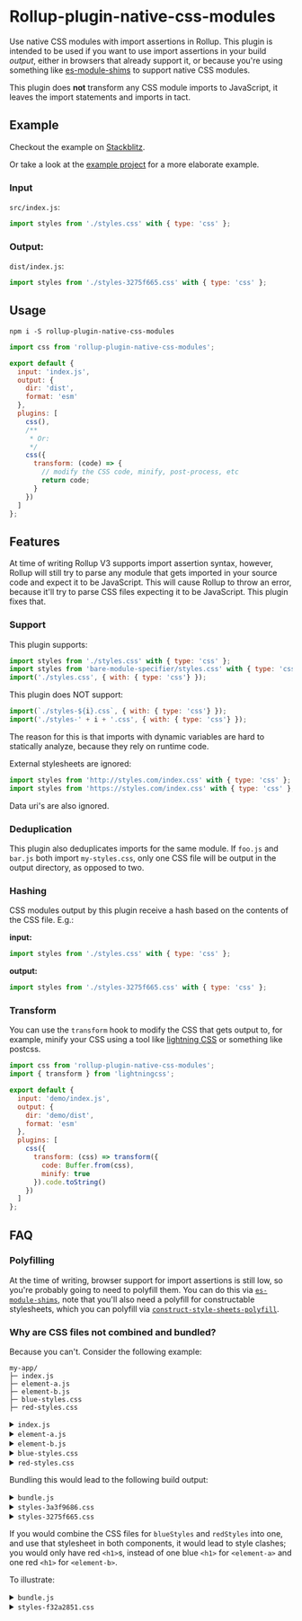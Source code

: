 # Rollup-plugin-native-css-modules

Use native CSS modules with import assertions in Rollup. This plugin is intended to be used if you want to use import assertions in your build _output_, either in browsers that already support it, or because you're using something like [es-module-shims](https://github.com/guybedford/es-module-shims) to support native CSS modules. 

This plugin does **not** transform any CSS module imports to JavaScript, it leaves the import statements and imports in tact.

## Example

Checkout the example on [Stackblitz](https://stackblitz.com/edit/rollup-repro-fbdojc).

Or take a look at the [example project](https://github.com/thepassle/css-example-project) for a more elaborate example.

### Input

`src/index.js`:
```js
import styles from './styles.css' with { type: 'css' };
```

### Output:

`dist/index.js`:
```js
import styles from './styles-3275f665.css' with { type: 'css' };
```

## Usage

```
npm i -S rollup-plugin-native-css-modules
```

```js
import css from 'rollup-plugin-native-css-modules';

export default {
  input: 'index.js',
  output: {
    dir: 'dist',
    format: 'esm'
  },
  plugins: [
    css(),
    /**
     * Or:
     */
    css({
      transform: (code) => {
        // modify the CSS code, minify, post-process, etc
        return code;
      }
    })
  ]
};
```

## Features

At time of writing Rollup V3 supports import assertion syntax, however, Rollup will still try to parse any module that gets imported in your source code and expect it to be JavaScript. This will cause Rollup to throw an error, because it'll try to parse CSS files expecting it to be JavaScript. This plugin fixes that.

### Support

This plugin supports:

```js
import styles from './styles.css' with { type: 'css' };
import styles from 'bare-module-specifier/styles.css' with { type: 'css' };
import('./styles.css', { with: { type: 'css'} });
```

This plugin does NOT support:
```js
import(`./styles-${i}.css`, { with: { type: 'css'} });
import('./styles-' + i + '.css', { with: { type: 'css'} });
```

The reason for this is that imports with dynamic variables are hard to statically analyze, because they rely on runtime code.

External stylesheets are ignored:
```js
import styles from 'http://styles.com/index.css' with { type: 'css' };
import styles from 'https://styles.com/index.css' with { type: 'css' };
```

Data uri's are also ignored.

### Deduplication

This plugin also deduplicates imports for the same module. If `foo.js` and `bar.js` both import `my-styles.css`, only one CSS file will be output in the output directory, as opposed to two.

### Hashing

CSS modules output by this plugin receive a hash based on the contents of the CSS file. E.g.:

**input:**
```js
import styles from './styles.css' with { type: 'css' };
```

**output:**
```js
import styles from './styles-3275f665.css' with { type: 'css' };
```

### Transform

You can use the `transform` hook to modify the CSS that gets output to, for example, minify your CSS using a tool like [lightning CSS](https://lightningcss.dev/docs.html) or something like postcss.


```js
import css from 'rollup-plugin-native-css-modules';
import { transform } from 'lightningcss';

export default {
  input: 'demo/index.js',
  output: {
    dir: 'demo/dist',
    format: 'esm'
  },
  plugins: [
    css({
      transform: (css) => transform({
        code: Buffer.from(css),
        minify: true
      }).code.toString()
    })
  ]
};
```


## FAQ

### Polyfilling

At the time of writing, browser support for import assertions is still low, so you're probably going to need to polyfill them. You can do this via [`es-module-shims`](https://github.com/guybedford/es-module-shims), note that you'll also need a polyfill for constructable stylesheets, which you can polyfill via [`construct-style-sheets-polyfill`](https://www.npmjs.com/package/construct-style-sheets-polyfill).

### Why are CSS files not combined and bundled?

Because you can't. Consider the following example:

```
my-app/
├─ index.js
├─ element-a.js
├─ element-b.js
├─ blue-styles.css
├─ red-styles.css
```

<details>
<summary><code>index.js</code></summary>

```js
import './element-a.js';
import './element-b.js';
```
</details>

<details>
<summary><code>element-a.js</code></summary>

```js
import blueStyles from './blue-styles.css' assert { type: 'css' };

class ElementA extends HTMLElement {
  constructor() {
    super();
    this.attachShadow({ mode: 'open' });
    this.shadowRoot.adoptedStyleSheets = [blueStyles];
  }

  connectedCallback() {
    this.shadowRoot.innerHTML = '<h1>blue</h1>';
  }
}

customElements.define('element-a', ElementA);
```
</details>

<details>
<summary><code>element-b.js</code></summary>

```js
import redStyles from './red-styles.css' assert { type: 'css' };

class ElementB extends HTMLElement {
  constructor() {
    super();
    this.attachShadow({ mode: 'open' });
    this.shadowRoot.adoptedStyleSheets = [redStyles];
  }

  connectedCallback() {
    this.shadowRoot.innerHTML = '<h1>red</h1>';
  }
}

customElements.define('element-b', ElementB);
```
</details>

<details>
<summary><code>blue-styles.css</code></summary>

```css
h1 {
  color: blue;
}
```
</details>

<details>
<summary><code>red-styles.css</code></summary>

```css
h1 {
  color: red;
}
```
</details>

Bundling this would lead to the following build output:

<details>
<summary><code>bundle.js</code></summary>

```js
import blueStyles from './styles-3275f665.css' assert { type: 'css' };
import redStyles from './styles-3a3f9686.css' assert { type: 'css' };

class ElementA extends HTMLElement {
  constructor() {
    super();
    this.attachShadow({ mode: 'open' });
    this.shadowRoot.adoptedStyleSheets = [blueStyles];
  }

  connectedCallback() {
    this.shadowRoot.innerHTML = '<h1>blue</h1>';
  }
}

customElements.define('element-a', ElementA);

class ElementB extends HTMLElement {
  constructor() {
    super();
    this.attachShadow({ mode: 'open' });
    this.shadowRoot.adoptedStyleSheets = [redStyles];
  }

  connectedCallback() {
    this.shadowRoot.innerHTML = '<h1>red</h1>';
  }
}

customElements.define('element-b', ElementB);
```
</details>

<details>
<summary><code>styles-3a3f9686.css</code></summary>

```css
h1 {
  color: red;
}
```
</details>

<details>
<summary><code>styles-3275f665.css</code></summary>

```css
h1 {
  color: blue;
}
```
</details>

If you would combine the CSS files for `blueStyles` and `redStyles` into one, and use that stylesheet in both components, it would lead to style clashes; you would only have red `<h1>`s, instead of one blue `<h1>` for `<element-a>` and one red `<h1>` for `<element-b>`.

To illustrate:

<details>
<summary><code>bundle.js</code></summary>

```js
import bundledStyles from './styles-f32a2851.css' assert { type: 'css' };

class ElementA extends HTMLElement {
  constructor() {
    super();
    this.attachShadow({ mode: 'open' });
    this.shadowRoot.adoptedStyleSheets = [bundledStyles];
  }

  connectedCallback() {
    this.shadowRoot.innerHTML = '<h1>blue</h1>';
  }
}

customElements.define('element-a', ElementA);

class ElementB extends HTMLElement {
  constructor() {
    super();
    this.attachShadow({ mode: 'open' });
    this.shadowRoot.adoptedStyleSheets = [bundledStyles];
  }

  connectedCallback() {
    this.shadowRoot.innerHTML = '<h1>red</h1>';
  }
}

customElements.define('element-b', ElementB);
```

</details>




<details>
<summary><code>styles-f32a2851.css</code></summary>

```css
h1 {
  color: blue;
}

h1 {
  color: red;
}
```

</details>